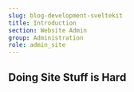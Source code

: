```yaml
---
slug: blog-development-sveltekit
title: Introduction
section: Website Admin
group: Administration
role: admin_site
---
```


## Doing Site Stuff is Hard
